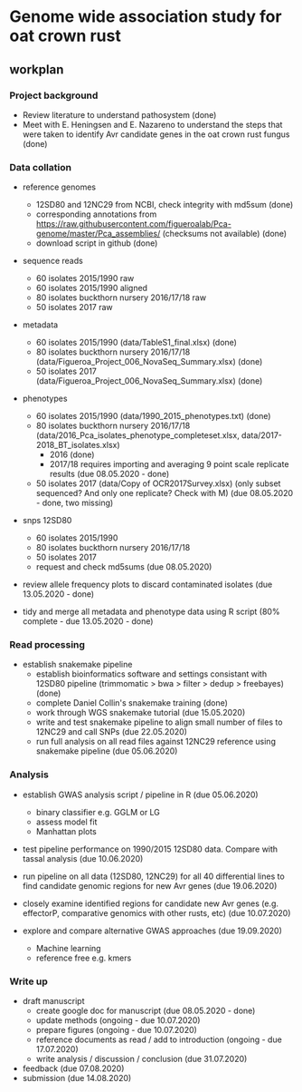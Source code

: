 # Genome wide association study for oat crown rust

## workplan

### Project background

* Review literature to understand pathosystem (done)
* Meet with E. Heningsen and E. Nazareno to understand the steps that were taken to identify Avr candidate genes in the oat crown rust fungus (done)

### Data collation

* reference genomes
  - 12SD80 and 12NC29 from NCBI, check integrity with md5sum (done)
  - corresponding annotations from https://raw.githubusercontent.com/figueroalab/Pca-genome/master/Pca_assemblies/ (checksums not available) (done)
  - download script in github (done)

* sequence reads
  - 60 isolates 2015/1990 raw
  - 60 isolates 2015/1990 aligned
  - 80 isolates buckthorn nursery 2016/17/18 raw
  - 50 isolates 2017 raw
 
* metadata
  - 60 isolates 2015/1990 (data/TableS1_final.xlsx) (done)
  - 80 isolates buckthorn nursery 2016/17/18 (data/Figueroa_Project_006_NovaSeq_Summary.xlsx) (done)
  - 50 isolates 2017 (data/Figueroa_Project_006_NovaSeq_Summary.xlsx) (done)
 
* phenotypes
  - 60 isolates 2015/1990 (data/1990_2015_phenotypes.txt) (done)
  - 80 isolates buckthorn nursery 2016/17/18 (data/2016_Pca_isolates_phenotype_completeset.xlsx, data/2017-2018_BT_isolates.xlsx) 
      * 2016 (done)
      * 2017/18 requires importing and averaging 9 point scale replicate results (due 08.05.2020 - done)
  - 50 isolates 2017 (data/Copy of OCR2017Survey.xlsx) (only subset sequenced? And only one replicate? Check with M) (due 08.05.2020 - done, two missing)
 
* snps 12SD80
  - 60 isolates 2015/1990 
  - 80 isolates buckthorn nursery 2016/17/18
  - 50 isolates 2017 
  - request and check md5sums (due 08.05.2020)

* review allele frequency plots to discard contaminated isolates (due 13.05.2020 - done)

* tidy and merge all metadata and phenotype data using R script (80% complete - due 13.05.2020 - done)

### Read processing

* establish snakemake pipeline
  - establish bioinformatics software and settings consistant with 12SD80 pipeline (trimmomatic > bwa > filter > dedup > freebayes) (done)
  - complete Daniel Collin's snakemake training (done)
  - work through WGS snakemake tutorial (due 15.05.2020)
  - write and test snakemake pipeline to align small number of files to 12NC29 and call SNPs (due 22.05.2020)
  - run full analysis on all read files against 12NC29 reference using snakemake pipeline (due 05.06.2020)

### Analysis

* establish GWAS analysis script / pipeline in R (due 05.06.2020)
  - binary classifier e.g. GGLM or LG
  - assess model fit
  - Manhattan plots
  
* test pipeline performance on 1990/2015 12SD80 data. Compare with tassal analysis (due 10.06.2020)

* run pipeline on all data (12SD80, 12NC29) for all 40 differential lines to find candidate genomic regions for new Avr genes (due 19.06.2020)

* closely examine identified regions for candidate new Avr genes (e.g. effectorP, comparative genomics with other rusts, etc) (due 10.07.2020)

* explore and compare alternative GWAS approaches (due 19.09.2020)
  - Machine learning
  - reference free e.g. kmers


### Write up

* draft manuscript
  - create google doc for manuscript (due 08.05.2020 - done)
  - update methods (ongoing - due 10.07.2020)
  - prepare figures (ongoing - due 10.07.2020)
  - reference documents as read / add to introduction (ongoing - due 17.07.2020)
  - write analysis / discussion / conclusion (due 31.07.2020)
* feedback (due 07.08.2020)
* submission (due 14.08.2020)


